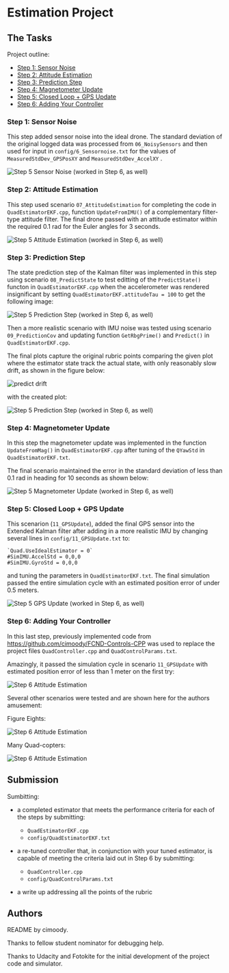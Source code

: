 # Estimation Project #

## The Tasks ##

Project outline:

 - [Step 1: Sensor Noise](#step-1-sensor-noise)
 - [Step 2: Attitude Estimation](#step-2-attitude-estimation)
 - [Step 3: Prediction Step](#step-3-prediction-step)
 - [Step 4: Magnetometer Update](#step-4-magnetometer-update)
 - [Step 5: Closed Loop + GPS Update](#step-5-closed-loop--gps-update)
 - [Step 6: Adding Your Controller](#step-6-adding-your-controller)



### Step 1: Sensor Noise ###

This step added sensor noise into the ideal drone. The standard deviation of the original logged data was processed from `06_NoisySensors` and then used for input in `config/6_Sensornoise.txt` for  the values of `MeasuredStdDev_GPSPosXY` and `MeasuredStdDev_AccelXY` .

![Step 5 Sensor Noise (worked in Step 6, as well)](images/solution_images/06_SensorNoise_NonIdeal_t9p515s.png)


### Step 2: Attitude Estimation ###

This step used scenario `07_AttitudeEstimation` for completing the code in `QuadEstimatorEKF.cpp`, function `UpdateFromIMU()` of a complementary filter-type attitude filter. The final drone passed with an attitude estimator within the required 0.1 rad for the Euler angles for 3 seconds.

![Step 5 Attitude Estimation (worked in Step 6, as well)](images/solution_images/07_AttitudeEstimation_NonIdeal_t3p520s.png)


### Step 3: Prediction Step ###

The state prediction step of the Kalman filter was implemented in this step using scenario `08_PredictState` to test editting of the `PredictState()` functon in `QuadEstimatorEKF.cpp` when the accelerometer was rendered insignificant by setting `QuadEstimatorEKF.attitudeTau = 100` to get the following image:

![Step 5 Prediction Step (worked in Step 6, as well)](images/solution_images/08_PredictState_NonIdeal_t25p283s.png)

Then a more realistic scenario with IMU noise was tested using scenario `09_PredictionCov` and updating function `GetRbgPrime()` and `Predict()` in `QuadEstimatorEKF.cpp`.

The final plots capture the original rubric points comparing the given plot where the estimator state track the actual state, with only reasonably slow drift, as shown in the figure below:

![predict drift](images/predict-slow-drift.png)

with the created plot:

![Step 5 Prediction Step (worked in Step 6, as well)](images/solution_images/09_PredictCovariance_NonIdeal_t0.975s.png)


### Step 4: Magnetometer Update ###

In this step the magnetometer update was implemented in the function `UpdateFromMag()` in `QuadEstimatorEKF.cpp` after tuning of the `QYawStd` in `QuadEstimatorEKF.txt`.

The final scenario maintained the error in the standard deviation of less than 0.1 rad in heading for 10 seconds as shown below:

![Step 5 Magnetometer Update (worked in Step 6, as well)](images/solution_images/10_MagUpdate_NonIdeal_t19.506s.png)


### Step 5: Closed Loop + GPS Update ###

This scenarion (`11_GPSUpdate`), added the final GPS sensor into the Extended Kalman filter after adding in a more realistic IMU by changing several lines in `config/11_GPSUpdate.txt` to:
```
`Quad.UseIdealEstimator = 0`
#SimIMU.AccelStd = 0,0,0
#SimIMU.GyroStd = 0,0,0
```

and tuning the parameters in `QuadEstimatorEKF.txt`. 
The final simulation passed the entire simulation cycle with an estimated position error of under 0.5 meters.

![Step 5 GPS Update (worked in Step 6, as well)](images/solution_images/Step_5_NonIdeal_t20p795s.png)


### Step 6: Adding Your Controller ###

In this last step, previously implemented code from https://github.com/cimoody/FCND-Controls-CPP was used to replace the project files `QuadController.cpp` and `QuadControlParams.txt`.

Amazingly, it passed the simulation cycle in scenario `11_GPSUpdate` with estimated position error of less than 1 meter on the first try:

![Step 6 Attitude Estimation](images/solution_images/Step_6_11_GPSUpdate_t20p940s.png)

Several other scenarios were tested and are shown here for the authors amusement:

Figure Eights:

![Step 6 Attitude Estimation](images/solution_images/Step_6_X_TestMavlink_t7.845s.png)

Many Quad-copters:

![Step 6 Attitude Estimation](images/solution_images/Step_6_TestManyQuads_t9p540s.png)



## Submission ##

Sumbitting:

 - a completed estimator that meets the performance criteria for each of the steps by submitting:
   - `QuadEstimatorEKF.cpp`
   - `config/QuadEstimatorEKF.txt`

 - a re-tuned controller that, in conjunction with your tuned estimator, is capable of meeting the criteria laid out in Step 6 by submitting:
   - `QuadController.cpp`
   - `config/QuadControlParams.txt`

 - a write up addressing all the points of the rubric


## Authors ##

README by cimoody.

Thanks to fellow student nominator for debugging help.

Thanks to Udacity and Fotokite for the initial development of the project code and simulator.